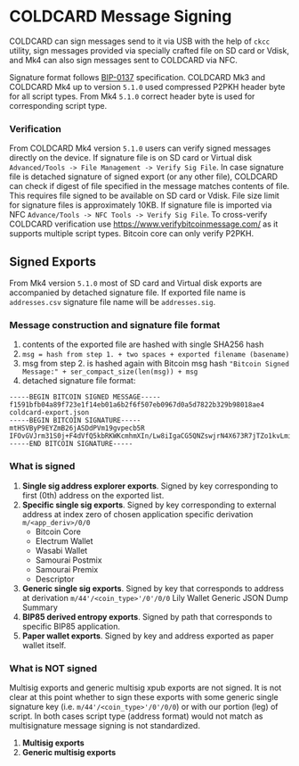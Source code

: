 # COLDCARD Message Signing 

COLDCARD can sign messages send to it via USB with the help of `ckcc` utility, 
sign messages provided via specially crafted file on SD card or Vdisk, 
and Mk4 can also sign messages sent to COLDCARD via NFC.

Signature format follows [BIP-0137](https://github.com/bitcoin/bips/blob/master/bip-0137.mediawiki) specification.
COLDCARD Mk3 and COLDCARD Mk4 up to version `5.1.0` used compressed P2PKH header byte for all script types.
From Mk4 `5.1.0` correct header byte is used for corresponding script type.

### Verification

From COLDCARD Mk4 version `5.1.0` users can verify signed messages directly on the device.
If signature file is on SD card or Virtual disk `Advanced/Tools -> File Management -> Verify Sig File`. In case
signature file is detached signature of signed export (or any other file), COLDCARD can check if digest of file 
specified in the message matches contents of file. This requires file signed to be  available on SD card or Vdisk.
File size limit for signature files is approximately 10KB.
If signature file is imported via NFC `Advance/Tools -> NFC Tools -> Verify Sig File`.
To cross-verify COLDCARD verification use https://www.verifybitcoinmessage.com/ as it supports multiple script types.
Bitcoin core can only verify P2PKH.

## Signed Exports

From Mk4 version `5.1.0` most of SD card and Virtual disk exports are accompanied by detached signature file.
If exported file name is `addresses.csv` signature file name will be `addresses.sig`.

### Message construction and signature file format

1. contents of the exported file are hashed with single SHA256 hash
2. `msg = hash from step 1. + two spaces + exported filename (basename)`
3. msg from step 2. is hashed again with Bitcoin msg hash `"Bitcoin Signed Message:" + ser_compact_size(len(msg)) + msg`
4. detached signature file format:
```text
-----BEGIN BITCOIN SIGNED MESSAGE-----
f1591bfb04a89f723e1f14eb01a6b2f6f507eb0967d0a5d7822b329b98018ae4  coldcard-export.json
-----BEGIN BITCOIN SIGNATURE-----
mtHSVByP9EYZmB26jASDdPVm19gvpecb5R
IFOvGVJrm31S0j+F4dVfQ5kbRKWKcmhmXIn/Lw8iIgaCG5QNZswjrN4X673R7jTZo1kvLmiD4hlIrbuLh/HqDuk=
-----END BITCOIN SIGNATURE-----
```

### What is signed

1. **Single sig address explorer exports**. Signed by key corresponding to first (0th) address on the exported list.
2. **Specific single sig exports**. Signed by key corresponding to external address at index zero of chosen application specific derivation `m/<app_deriv>/0/0`
    * Bitcoin Core
    * Electrum Wallet
    * Wasabi Wallet
    * Samourai Postmix
    * Samourai Premix
    * Descriptor
3. **Generic single sig exports**. Signed by key that corresponds to address at derivation `m/44'/<coin_type>'/0'/0/0`
    Lily Wallet
    Generic JSON
    Dump Summary
4. **BIP85 derived entropy exports**. Signed by path that corresponds to specific BIP85 application.
5. **Paper wallet exports**. Signed by key and address exported as paper wallet itself.

### What is NOT signed

Multisig exports and generic multisig xpub exports are not signed. It is not clear at this point
whether to sign these exports with some generic single signature key (i.e. `m/44'/<coin_type>'/0'/0/0`)
or with our portion (leg) of script. In both cases script type (address format) would not match as multisignature
message signing is not standardized.

1. **Multisig exports**
2. **Generic multisig exports**